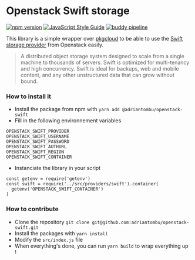 # Openstack Swift storage

[![npm version](https://badge.fury.io/js/%40adriantombu%2Fopenstack-swift.svg)](https://badge.fury.io/js/%40adriantombu%2Fopenstack-swift) [![JavaScript Style Guide](https://img.shields.io/badge/code_style-standard-brightgreen.svg)](https://standardjs.com) [![buddy pipeline](https://app.buddy.works/otso/openstack-swift/pipelines/pipeline/154013/badge.svg?token=7c466137d3a236e04f255619e7e906afa90a993122df5bb06eec336813d1b265 "buddy pipeline")](https://app.buddy.works/otso/openstack-swift/pipelines/pipeline/154013)

This library is a simple wrapper over [pkgcloud](https://github.com/pkgcloud/pkgcloud) to be able to use the [Swift storage provider](https://docs.openstack.org/swift/latest/) from Openstack easily.

> A distributed object storage system designed to scale from a single machine to thousands of servers. Swift is optimized for multi-tenancy and high concurrency. Swift is ideal for backups, web and mobile content, and any other unstructured data that can grow without bound.

### How to install it

* Install the package from npm with `yarn add @adriantombu/openstack-swift`
* Fill in the following environnement variables

```
OPENSTACK_SWIFT_PROVIDER
OPENSTACK_SWIFT_USERNAME
OPENSTACK_SWIFT_PASSWORD
OPENSTACK_SWIFT_AUTHURL
OPENSTACK_SWIFT_REGION
OPENSTACK_SWIFT_CONTAINER
```

* Instanciate the library in your script

```
const getenv = require('getenv')
const swift = require('../src/providers/swift').container(
  getenv('OPENSTACK_SWIFT_CONTAINER')
)
```

### How to contribute

* Clone the repository `git clone git@github.com:adriantombu/openstack-swift.git`
* Install the packages with `yarn install`
* Modify the `src/index.js` file
* When everything's done, you can run `yarn build` to wrap everything up !
